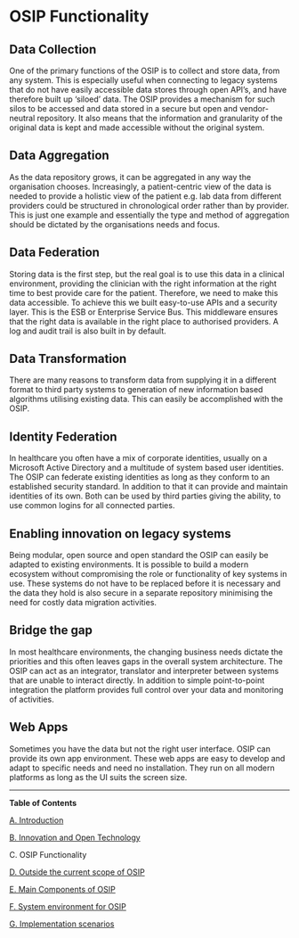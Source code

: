 OSIP Functionality
======

Data Collection
------

One of the primary functions of the OSIP is to collect and store data, from any system. This is especially useful when connecting to legacy systems that do not have easily accessible data stores through open API’s, and have therefore built up ‘siloed’ data. The OSIP provides a mechanism for such silos to be accessed and data stored in a secure but open and vendor-neutral repository. It also means that the information and granularity of the original data is kept and made accessible without the original system.

Data Aggregation
------

As the data repository grows, it can be aggregated in any way the organisation chooses. Increasingly, a patient-centric view of the data is needed to provide a holistic view of the patient e.g. lab data from different providers could be structured in chronological order rather than by provider. This is just one example and essentially the type and method of aggregation should be dictated by the organisations needs and focus.

Data Federation
------

Storing data is the first step, but the real goal is to use this data in a clinical environment, providing the clinician with the right information at the right time to best provide care for the patient. Therefore, we need to make this data accessible. To achieve this we built easy-to-use APIs and a security layer. This is the ESB or Enterprise Service Bus. This middleware ensures that the right data is available in the right place to authorised providers. A log and audit trail is also built in by default. 

Data Transformation
------

There are many reasons to transform data from supplying it in a different format to third party systems to generation of new information based algorithms utilising existing data.  This can easily be accomplished with the OSIP. 

Identity Federation
------

In healthcare you often have a mix of corporate identities, usually on a Microsoft Active Directory and a multitude of system based user identities. The OSIP can federate existing identities as long as they conform to an established security standard. In addition to that it can provide and maintain identities of its own. Both can be used by third parties giving the ability, to use common logins for all connected parties.

Enabling innovation on legacy systems
------

Being modular, open source and open standard the OSIP can easily be adapted to existing environments. It is possible to build a modern ecosystem without compromising the role or functionality of key systems in use. These systems do not have to be replaced before it is necessary and the data they hold is also secure in a separate repository minimising the need for costly data migration activities. 

Bridge the gap
------
In most healthcare environments, the changing business needs dictate the priorities and this often leaves gaps in the overall system architecture. The OSIP can act as an integrator, translator and interpreter between systems that are unable to interact directly. In addition to simple point-to-point integration the platform provides full control over your data and monitoring of activities.

Web Apps
------

Sometimes you have the data but not the right user interface. OSIP can provide its own app environment. These web apps are easy to develop and adapt to specific needs and need no installation. They run on all modern platforms as long as the UI suits the screen size.

----
**Table of Contents**

[A. Introduction](white_paper/introduction)

[B. Innovation and Open Technology](white_paper/B_innovation_and_open_technology.md)

C. OSIP Functionality

[D. Outside the current scope of OSIP](white_paper/D_outside_the_current_scope_of_osip.md)

[E. Main Components of OSIP](white_paper/E_main_components_of_osip.md)

[F. System environment for OSIP](white_paper/F_system_environment_for_osip.md)

[G. Implementation scenarios](white_paper/G_implementation_scenarios.md)
